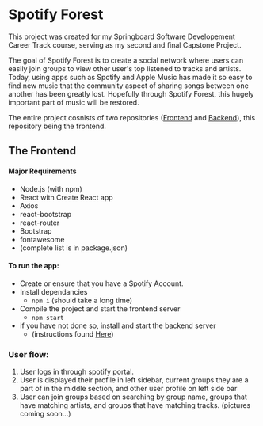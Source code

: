 # Spotify Forest

This project was created for my Springboard Software Developement Career Track course, serving as my second and final Capstone Project.

The goal of Spotify Forest is to create a social network where users can easily join groups to view other user's top listened to tracks and artists. Today, using apps such as Spotify and Apple Music has made it so easy to find new music that the community aspect of sharing songs between one another has been greatly lost. Hopefully through Spotify Forest, this hugely important part of music will be restored.

The entire project cosnists of two repositories ([Frontend](https://github.com/NickOsterfelt/SpotifyForest-frontend) and [Backend](https://github.com/NickOsterfelt/SpotifyForest-backend)), this repository being the frontend.



## The Frontend
#### Major Requirements
- Node.js (with npm)
- React with Create React app
- Axios
- react-bootstrap
- react-router
- Bootstrap
- fontawesome
- (complete list is in package.json)

#### To run the app:
 - Create or ensure that you have a Spotify Account.
 - Install dependancies
 	- `npm i` (should take a long time)
 - Compile the project and start the frontend server
 	- `npm start`
 - if you have not done so, install and start the backend server
 	- (instructions found [Here](https://github.com/NickOsterfelt/SpotifyForest-backend))

### User flow:
1. User logs in through spotify portal.
2. User is displayed their profile in left sidebar, current groups they are a part of in the middle section, and other user profile on left side bar
3. User can join groups based on searching by group name, groups that have matching artists, and groups that have matching tracks.
(pictures coming soon...)




